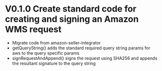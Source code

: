 # V0.1.0 Create standard code for creating and signing an Amazon WMS request
- Migrate code from amazon-seller-integrator
- getQueryString() adds the standard required query string params for aws to the query specific params
- signRequestAndAppend() signs the request using SHA256 and appends the resultant signature to the query string  